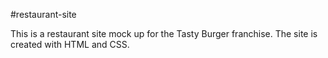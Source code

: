 ﻿#restaurant-site

This is a restaurant site mock up for the Tasty Burger franchise. The site is created with HTML and CSS.

